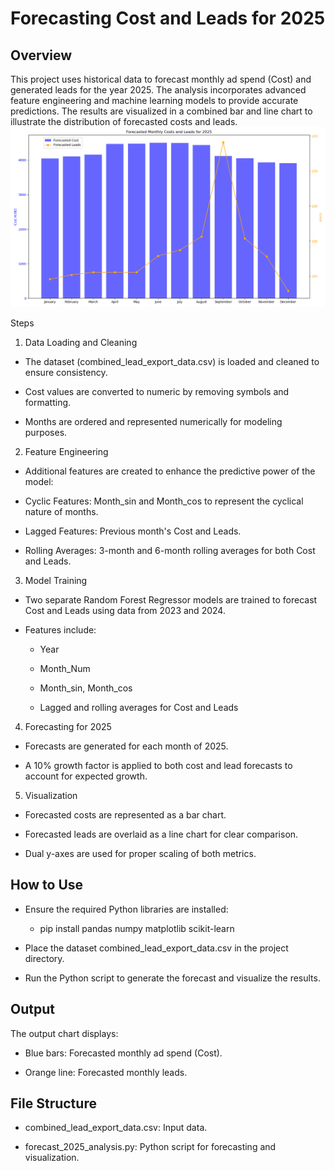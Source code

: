 # Forecasting Cost and Leads for 2025

## Overview

This project uses historical data to forecast monthly ad spend (Cost) and generated leads for the year 2025. The analysis incorporates advanced feature engineering and machine learning models to provide accurate predictions. The results are visualized in a combined bar and line chart to illustrate the distribution of forecasted costs and leads.
![alt text](forecasted_monthly_costs_and_leads.png)

Steps

1. Data Loading and Cleaning

* The dataset (combined_lead_export_data.csv) is loaded and cleaned to ensure consistency.

* Cost values are converted to numeric by removing symbols and formatting.

* Months are ordered and represented numerically for modeling purposes.

2. Feature Engineering

* Additional features are created to enhance the predictive power of the model:

* Cyclic Features: Month_sin and Month_cos to represent the cyclical nature of months.

* Lagged Features: Previous month's Cost and Leads.

* Rolling Averages: 3-month and 6-month rolling averages for both Cost and Leads.

3. Model Training

* Two separate Random Forest Regressor models are trained to forecast Cost and Leads using data from 2023 and 2024.

* Features include:

    * Year

    * Month_Num

    * Month_sin, Month_cos

    * Lagged and rolling averages for Cost and Leads

4. Forecasting for 2025

* Forecasts are generated for each month of 2025.

* A 10% growth factor is applied to both cost and lead forecasts to account for expected growth.

5. Visualization

* Forecasted costs are represented as a bar chart.

* Forecasted leads are overlaid as a line chart for clear comparison.

* Dual y-axes are used for proper scaling of both metrics.

## How to Use

* Ensure the required Python libraries are installed:

    * pip install pandas numpy matplotlib scikit-learn

* Place the dataset combined_lead_export_data.csv in the project directory.

* Run the Python script to generate the forecast and visualize the results.

## Output

The output chart displays:

* Blue bars: Forecasted monthly ad spend (Cost).

* Orange line: Forecasted monthly leads.

## File Structure

* combined_lead_export_data.csv: Input data.

* forecast_2025_analysis.py: Python script for forecasting and visualization.

